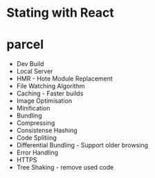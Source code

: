 # Stating with React

# parcel
- Dev Build
- Local Server 
- HMR - Hote Module Replacement
- File Watching Algorithm
- Caching - Faster builds 
- Image Optimisation
- Minification
- Bundling 
- Compressing
- Consistense Hashing 
- Code Splitiing 
- Differential Bundling - Support older browsing 
- Error Handling 
- HTTPS
- Tree Shaking - remove used code 